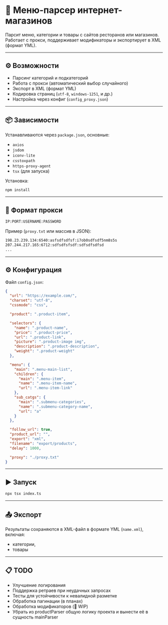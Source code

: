 # 🛒 Меню-парсер интернет-магазинов

Парсит меню, категории и товары с сайтов ресторанов или магазинов. Работает с прокси, поддерживает модификаторы и экспортирует в XML (формат YML).

---

## ⚙️ Возможности

- Парсинг категорий и подкатегорий
- Работа с прокси (автоматический выбор случайного)
- Экспорт в XML (формат YML)
- Кодировка страниц (`utf-8`, `windows-1251`, и др.)
- Настройка через конфиг (`config_proxy.json`)

---

## 📦 Зависимости

Устанавливаются через `package.json`, основные:

- `axios`
- `jsdom`
- `iconv-lite`
- `csstoxpath`
- `https-proxy-agent`
- `tsx` (для запуска)

Установка:

```bash
npm install
````

---

## 🧩 Формат прокси

```txt
IP:PORT:USERNAME:PASSWORD
```

Пример (`proxy.txt` или массив в JSON):

```txt
198.23.239.134:6540:asfsdfsdfsf:i7ob0sdfsdf5nm8s5s
207.244.217.165:6712:sdfsdfsfsdf:sdfsdfsdfsd
...
```

---

## ⚙️ Конфигурация

Файл `config.json`:

```json
{
  "url": "https://example.com/",
  "charset": "utf-8",
  "cssmode": "css",

  "product": ".product-item",

  "selectors": {
    "name": ".product-name",
    "price": ".product-price",
    "url": ".product-link",
    "picture": ".product-image img",
    "description": ".product-description",
    "weight": ".product-weight"
  },

  "menu": {
    "main": ".menu-main-list",
    "children": {
      "main": ".menu-item",
      "name": ".menu-item-name",
      "url": ".menu-item-link"
    },
    "sub_catgs": {
      "main": ".submenu-categories",
      "name": ".submenu-category-name",
      "url": "a"
    }
  },

  "follow_url": true,
  "product_url": "",
  "export": "xml",
  "filename": "export/products",
  "delay": 1000,

  "proxy": "./proxy.txt"
}
```

---

## ▶️ Запуск

```bash
npx tsx index.ts
```

---

## 📤 Экспорт

Результаты сохраняются в XML-файл в формате YML (`name.xml`), включая:

* категории,
* товары

---

## 📋 TODO

* Улучшение логирования
* Поддержка ретраев при неудачных запросах
* Тесты для устойчивости к невалидной разметке
* Обработка пагинации (в планах)
* Обработка модификаторов (🚧 WIP)
* Убрать из productParser общую логику проекта и вынести её в сущность mainParser
